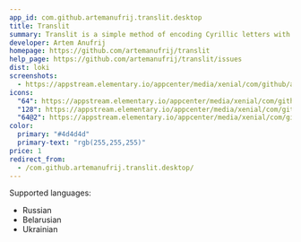 ```yaml
---
app_id: com.github.artemanufrij.translit.desktop
title: Translit
summary: Translit is a simple method of encoding Cyrillic letters with Latin ones
developer: Artem Anufrij
homepage: https://github.com/artemanufrij/translit
help_page: https://github.com/artemanufrij/translit/issues
dist: loki
screenshots:
  - https://appstream.elementary.io/appcenter/media/xenial/com/github/artemanufrij.translit.desktop/E33101FC9B97076DF3D871559559F981/screenshots/image-1_orig.png
icons:
  "64": https://appstream.elementary.io/appcenter/media/xenial/com/github/artemanufrij.translit.desktop/E33101FC9B97076DF3D871559559F981/icons/64x64/com.github.artemanufrij.translit_com.github.artemanufrij.translit.png
  "128": https://appstream.elementary.io/appcenter/media/xenial/com/github/artemanufrij.translit.desktop/E33101FC9B97076DF3D871559559F981/icons/128x128/com.github.artemanufrij.translit_com.github.artemanufrij.translit.png
  "64@2": https://appstream.elementary.io/appcenter/media/xenial/com/github/artemanufrij.translit.desktop/E33101FC9B97076DF3D871559559F981/icons/64x64@2/com.github.artemanufrij.translit_com.github.artemanufrij.translit.png
color:
  primary: "#4d4d4d"
  primary-text: "rgb(255,255,255)"
price: 1
redirect_from:
  - /com.github.artemanufrij.translit.desktop/
---
```


<p>Supported languages:</p>
<ul>
  <li>Russian</li>
  <li>Belarusian</li>
  <li>Ukrainian</li>
</ul>